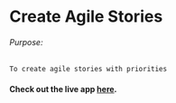 # Create Agile Stories

###### Purpose:
    To create agile stories with priorities

#### Check out the live app [here](https://pratyusha-brs.github.io/Create-Agile-Stories/).
